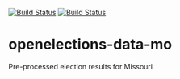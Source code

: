[![Build Status](https://github.com/openelections/openelections-data-mo/actions/workflows/data_tests.yml/badge.svg?branch=master)](https://github.com/openelections/openelections-data-mo/actions/workflows/data_tests.yml?query=branch%3Amaster)
[![Build Status](https://github.com/openelections/openelections-data-mo/actions/workflows/format_tests.yml/badge.svg?branch=master)](https://github.com/openelections/openelections-data-mo/actions/workflows/format_tests.yml?query=branch%3Amaster)

# openelections-data-mo
Pre-processed election results for Missouri
